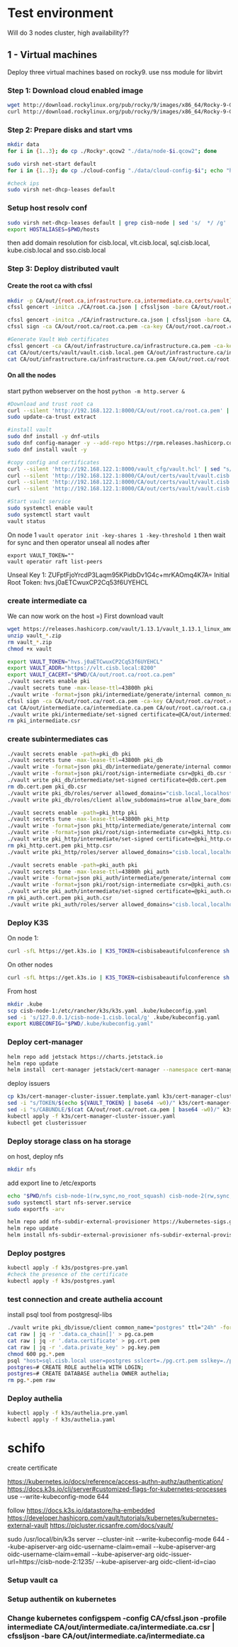 # Test environment

Will do 3 nodes cluster, high availability??

## 1 - Virtual machines 

Deploy three virtual machines based on rocky9. use nss module for libvirt

### Step 1: Download cloud enabled image
```bash
wget http://download.rockylinux.org/pub/rocky/9/images/x86_64/Rocky-9-GenericCloud-LVM.latest.x86_64.qcow2
curl http://download.rockylinux.org/pub/rocky/9/images/x86_64/Rocky-9-GenericCloud-LVM.latest.x86_64.qcow2.CHECKSUM --silent | shasum -c
```

### Step 2: Prepare disks and start vms
```bash
mkdir data
for i in {1..3}; do cp ./Rocky*.qcow2 "./data/node-$i.qcow2"; done

sudo virsh net-start default
for i in {1..3}; do cp ./cloud-config "./data/cloud-config-$i"; echo "hostname: cisb-node-$i.cisb.local" >> "./data/cloud-config-$i"; echo "fqdn: cisb-node-$i.cisb.local" >> "./data/cloud-config-$i"; cloud-localds "./data/cloudinit-$i.iso" "./data/cloud-config-$i"; sudo virt-install --name "cisb-node-$i" --disk "./data/node-$i.qcow2",device=disk,bus=virtio --disk "./data/cloudinit-$i.iso",device=cdrom --os-variant="rocky9" --virt-type kvm --graphics none --vcpus 2 --memory 3072 --network network=default,model=virtio --console pty,target_type=serial --import; done

#check ips
sudo virsh net-dhcp-leases default 
```

### Setup host resolv conf
```bash
sudo virsh net-dhcp-leases default | grep cisb-node | sed 's/  */ /g' | cut -d ' ' -f 6,7 | sed 's/\/24//g' | sed -r 's/ (.*)$/ \1 \1.cisb.local/g' > ./hosts
export HOSTALIASES=$PWD/hosts
```
then add domain resolution for cisb.local, vlt.cisb.local, sql.cisb.local, kube.cisb.local and sso.cisb.local

### Step 3: Deploy distributed vault
#### Create the root ca with cfssl

```bash
mkdir -p CA/out/{root.ca,infrastructure.ca,intermediate.ca,certs/vault}
cfssl gencert -initca ./CA/root.ca.json | cfssljson -bare CA/out/root.ca/root.ca

cfssl gencert -initca ./CA/infrastructure.ca.json | cfssljson -bare CA/out/infrastructure.ca/infrastructure.ca
cfssl sign -ca CA/out/root.ca/root.ca.pem -ca-key CA/out/root.ca/root.ca-key.pem -config CA/cfssl.json -profile intermediate CA/out/infrastructure.ca/infrastructure.ca.csr | cfssljson -bare CA/out/infrastructure.ca/infrastructure.ca

#Generate Vault Web certificates
cfssl gencert -ca CA/out/infrastructure.ca/infrastructure.ca.pem -ca-key CA/out/infrastructure.ca/infrastructure.ca-key.pem -config CA/cfssl.json -profile=server CA/vault.cisb.local.json | cfssljson -bare CA/out/certs/vault/vault.cisb.local
cat CA/out/certs/vault/vault.cisb.local.pem CA/out/infrastructure.ca/infrastructure.ca.pem CA/out/root.ca/root.ca.pem > CA/out/certs/vault/vault.cisb.local-fullchain.pem
cat CA/out/infrastructure.ca/infrastructure.ca.pem CA/out/root.ca/root.ca.pem > CA/out/certs/vault/vault.cisb.local-ca.pem
```

#### On all the nodes
start python webserver on the host
`python -m http.server &`

```bash
#Download and trust root ca
curl --silent 'http://192.168.122.1:8000/CA/out/root.ca/root.ca.pem' | sudo tee /etc/pki/ca-trust/source/anchors/root.ca.pem
sudo update-ca-trust extract

#install vault
sudo dnf install -y dnf-utils
sudo dnf config-manager -y --add-repo https://rpm.releases.hashicorp.com/RHEL/hashicorp.repo
sudo dnf install vault -y

#copy config and certificates
curl --silent 'http://192.168.122.1:8000/vault_cfg/vault.hcl' | sed "s/cisb-node-x/$(hostname | cut -d '.' -f 1)/g" | sudo tee /etc/vault.d/vault.hcl
curl --silent 'http://192.168.122.1:8000/CA/out/certs/vault/vault.cisb.local-fullchain.pem' | sudo tee /opt/vault/tls/vault.cisb.local-fullchain.pem
curl --silent 'http://192.168.122.1:8000/CA/out/certs/vault/vault.cisb.local-key.pem' | sudo tee /opt/vault/tls/vault.cisb.local-key.pem
curl --silent 'http://192.168.122.1:8000/CA/out/certs/vault/vault.cisb.local-ca.pem' | sudo tee /opt/vault/tls/vault.cisb.local-ca.pem

#Start vault service
sudo systemctl enable vault
sudo systemctl start vault
vault status
```

On node 1 `vault operator init -key-shares 1 -key-threshold 1`
then wait for sync and then operator unseal all nodes after 
```
export VAULT_TOKEN=""
vault operator raft list-peers
```

Unseal Key 1: ZUFptFjoYrcdP3Laqm95KPidbDv1G4c+mrKAOmq4K7A=
Initial Root Token: hvs.j0aETCwuxCP2Cq53f6UYEHCL

### create intermediate ca

We can now work on the host =)
First download vault
```bash
wget https://releases.hashicorp.com/vault/1.13.1/vault_1.13.1_linux_amd64.zip
unzip vault_*.zip
rm vault_*.zip
chmod +x vault
```

```bash
export VAULT_TOKEN="hvs.j0aETCwuxCP2Cq53f6UYEHCL"
export VAULT_ADDR="https://vlt.cisb.local:8200"
export VAULT_CACERT="$PWD/CA/out/root.ca/root.ca.pem"
./vault secrets enable pki
./vault secrets tune -max-lease-ttl=43800h pki
./vault write -format=json pki/intermediate/generate/internal common_name="CISB IEEESTB 1019 intermediate CA" issuer_name="cisb-intermediate-ca" | jq -r '.data.csr' > pki_intermediate.csr
cfssl sign -ca CA/out/root.ca/root.ca.pem -ca-key CA/out/root.ca/root.ca-key.pem -config CA/cfssl.json -profile intermediate pki_intermediate.csr | cfssljson -bare CA/out/intermediate.ca/intermediate.ca
cat CA/out/intermediate.ca/intermediate.ca.pem CA/out/root.ca/root.ca.pem > CA/out/intermediate.ca/intermediate.ca-fullchain.pem
./vault write pki/intermediate/set-signed certificate=@CA/out/intermediate.ca/intermediate.ca-fullchain.pem
rm pki_intermediate.csr
```

### create subintermediates cas

```bash
./vault secrets enable -path=pki_db pki
./vault secrets tune -max-lease-ttl=43800h pki_db
./vault write -format=json pki_db/intermediate/generate/internal common_name="CISB DB CA" key_type="ec" key_bits=256  | jq -r '.data.csr' > pki_db.csr
./vault write -format=json pki/root/sign-intermediate csr=@pki_db.csr format=pem_bundle ttl="43800h" | jq -r '.data.certificate' > db.cert.pem
./vault write pki_db/intermediate/set-signed certificate=@db.cert.pem
rm db.cert.pem pki_db.csr
./vault write pki_db/roles/server allowed_domains="cisb.local,localhost" allow_subdomains=true allow_bare_domains=true allow_glob_domains=true max_ttl="720h" server_flag=true client_flag=false key_type=ec key_bits=256
./vault write pki_db/roles/client allow_subdomains=true allow_bare_domains=true allow_glob_domains=true max_ttl="720h" allow_any_name=true enforce_hostnames=false server_flag=false client_flag=true key_type=ec key_bits=256

./vault secrets enable -path=pki_http pki
./vault secrets tune -max-lease-ttl=43800h pki_http
./vault write -format=json pki_http/intermediate/generate/internal common_name="CISB HTTP CA" key_type="ec" key_bits=256 | jq -r '.data.csr' > pki_http.csr
./vault write -format=json pki/root/sign-intermediate csr=@pki_http.csr format=pem_bundle ttl="43800h" | jq -r '.data.certificate' > pki_http.cert.pem
./vault write pki_http/intermediate/set-signed certificate=@pki_http.cert.pem
rm pki_http.cert.pem pki_http.csr
./vault write pki_http/roles/server allowed_domains="cisb.local,localhost" allow_subdomains=true allow_bare_domains=true allow_glob_domains=true max_ttl="720h" server_flag=true client_flag=false key_type=ec key_bits=256

./vault secrets enable -path=pki_auth pki
./vault secrets tune -max-lease-ttl=43800h pki_auth
./vault write -format=json pki_auth/intermediate/generate/internal common_name="CISB Auth CA" key_type="rsa" key_bits=4096 | jq -r '.data.csr' > pki_auth.csr
./vault write -format=json pki/root/sign-intermediate csr=@pki_auth.csr format=pem_bundle ttl="43800h" | jq -r '.data.certificate' > pki_auth.cert.pem
./vault write pki_auth/intermediate/set-signed certificate=@pki_auth.cert.pem
rm pki_auth.cert.pem pki_auth.csr
./vault write pki_auth/roles/server allowed_domains="cisb.local,localhost" allow_subdomains=true allow_bare_domains=true allow_glob_domains=true max_ttl="720h" server_flag=true client_flag=false allow_any_name=true enforce_hostnames=false key_type="rsa" key_bits=4096
```

### Deploy K3S

On node 1:
```bash
curl -sfL https://get.k3s.io | K3S_TOKEN=cisbisabeautifulconference sh -s - server --cluster-init --write-kubeconfig-mode 644
```

On other nodes
```bash
curl -sfL https://get.k3s.io | K3S_TOKEN=cisbisabeautifulconference sh -s - server --server https://cisb-node-1.cisb.local:6443
```

From host
```bash
mkdir .kube
scp cisb-node-1:/etc/rancher/k3s/k3s.yaml .kube/kubeconfig.yaml
sed -i 's/127.0.0.1/cisb-node-1.cisb.local/g' .kube/kubeconfig.yaml
export KUBECONFIG="$PWD/.kube/kubeconfig.yaml"
```

### Deploy cert-manager

```bash
helm repo add jetstack https://charts.jetstack.io
helm repo update
helm install  cert-manager jetstack/cert-manager --namespace cert-manager --create-namespace --version v1.11.0 --set installCRDs=true
```

deploy issuers

```bash
cp k3s/cert-manager-cluster-issuer.template.yaml k3s/cert-manager-cluster-issuer.yaml
sed -i "s/TOKEN/$(echo ${VAULT_TOKEN} | base64 -w0)/" k3s/cert-manager-cluster-issuer.yaml
sed -i "s/CABUNDLE/$(cat CA/out/root.ca/root.ca.pem | base64 -w0)/" k3s/cert-manager-cluster-issuer.yaml
kubectl apply -f k3s/cert-manager-cluster-issuer.yaml
kubectl get clusterissuer
```

### Deploy storage class on ha storage

on host, deploy nfs
```bash
mkdir nfs
```

add export line to /etc/exports
```bash
echo "$PWD/nfs cisb-node-1(rw,sync,no_root_squash) cisb-node-2(rw,sync,no_root_squash) cisb-node-3(rw,sync,no_root_squash)" >> sudo tee -a /etc/exports
sudo systemctl start nfs-server.service
sudo exportfs -arv
```

```bash
helm repo add nfs-subdir-external-provisioner https://kubernetes-sigs.github.io/nfs-subdir-external-provisioner
helm repo update
helm install nfs-subdir-external-provisioner nfs-subdir-external-provisioner/nfs-subdir-external-provisioner --create-namespace --namespace nfs-provisioner  --set nfs.server=192.168.122.1 --set nfs.path=$PWD/nfs
```

### Deploy postgres

```bash
kubectl apply -f k3s/postgres-pre.yaml
#check the presence of the certificate
kubectl apply -f k3s/postgres.yaml
```

### test connection and create authelia account
install psql tool from postgresql-libs
```bash
./vault write pki_db/issue/client common_name="postgres" ttl="24h" -format=json > raw
cat raw | jq -r '.data.ca_chain[]' > pg.ca.pem
cat raw | jq -r '.data.certificate' > pg.crt.pem
cat raw | jq -r '.data.private_key' > pg.key.pem
chmod 600 pg.*.pem
psql "host=sql.cisb.local user=postgres sslcert=./pg.crt.pem sslkey=./pg.key.pem sslrootcert=./pg.ca.pem"
postgres=# CREATE ROLE authelia WITH LOGIN;
postgres=# CREATE DATABASE authelia OWNER authelia;
rm pg.*.pem raw
```

### Deploy authelia

```bash
kubectl apply -f k3s/authelia.pre.yaml
kubectl apply -f k3s/authelia.yaml

```

# schifo

create certificate

https://kubernetes.io/docs/reference/access-authn-authz/authentication/
https://docs.k3s.io/cli/server#customized-flags-for-kubernetes-processes
use --write-kubeconfig-mode 644

follow https://docs.k3s.io/datastore/ha-embedded
https://developer.hashicorp.com/vault/tutorials/kubernetes/kubernetes-external-vault
https://picluster.ricsanfre.com/docs/vault/

sudo /usr/local/bin/k3s server --cluster-init --write-kubeconfig-mode 644 --kube-apiserver-arg oidc-username-claim=email --kube-apiserver-arg oidc-username-claim=email --kube-apiserver-arg oidc-issuer-url=https://cisb-node-2:1235/ --kube-apiserver-arg oidc-client-id=ciao 

### Setup vault ca

### Setup authentik on kubernetes

### Change kubernetes configspem -config CA/cfssl.json -profile intermediate CA/out/intermediate.ca/intermediate.ca.csr | cfssljson -bare CA/out/intermediate.ca/intermediate.ca